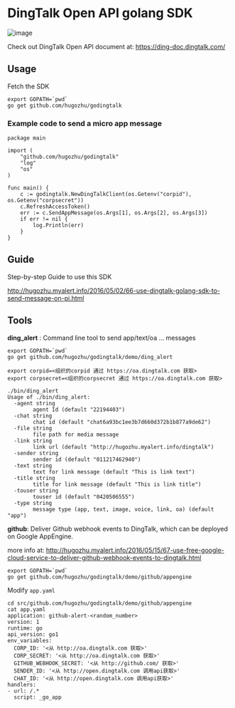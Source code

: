# DingTalk Open API golang SDK

![image](http://static.dingtalk.com/media/lALOAQ6nfSvM5Q_229_43.png)

Check out DingTalk Open API document at: https://ding-doc.dingtalk.com/

## Usage

Fetch the SDK
```
export GOPATH=`pwd`
go get github.com/hugozhu/godingtalk
```

### Example code to send a micro app message

```
package main

import (
    "github.com/hugozhu/godingtalk"
    "log"
    "os"
)

func main() {
    c := godingtalk.NewDingTalkClient(os.Getenv("corpid"), os.Getenv("corpsecret"))
    c.RefreshAccessToken()
    err := c.SendAppMessage(os.Args[1], os.Args[2], os.Args[3])
    if err != nil {
        log.Println(err)
    }
}
```


## Guide

Step-by-step Guide to use this SDK

http://hugozhu.myalert.info/2016/05/02/66-use-dingtalk-golang-sdk-to-send-message-on-pi.html

## Tools

**ding_alert** : Command line tool to send app/text/oa ... messages

```
export GOPATH=`pwd`
go get github.com/hugozhu/godingtalk/demo/ding_alert

export corpid=<组织的corpid 通过 https://oa.dingtalk.com 获取>
export corpsecret=<组织的corpsecret 通过 https://oa.dingtalk.com 获取>

./bin/ding_alert
Usage of ./bin/ding_alert:
  -agent string
    	agent Id (default "22194403")
  -chat string
    	chat id (default "chat6a93bc1ee3b7d660d372b1b877a9de62")
  -file string
    	file path for media message
  -link string
    	link url (default "http://hugozhu.myalert.info/dingtalk")
  -sender string
    	sender id (default "011217462940")
  -text string
    	text for link message (default "This is link text")
  -title string
    	title for link message (default "This is link title")
  -touser string
    	touser id (default "0420506555")
  -type string
    	message type (app, text, image, voice, link, oa) (default "app")

```

**github**: Deliver Github webhook events to DingTalk, which can be deployed on Google AppEngine.

more info at: http://hugozhu.myalert.info/2016/05/15/67-use-free-google-cloud-service-to-deliver-github-webhook-events-to-dingtalk.html

```
export GOPATH=`pwd`
go get github.com/hugozhu/godingtalk/demo/github/appengine
```

Modify `app.yaml`

```
cd src/github.com/hugozhu/godingtalk/demo/github/appengine
cat app.yaml
application: github-alert-<random_number>
version: 1
runtime: go
api_version: go1
env_variables:
  CORP_ID: '<从 http://oa.dingtalk.com 获取>'
  CORP_SECRET: '<从 http://oa.dingtalk.com 获取>'
  GITHUB_WEBHOOK_SECRET: '<从 http://github.com/ 获取>'
  SENDER_ID: '<从 http://open.dingtalk.com 调用api获取>'
  CHAT_ID: '<从 http://open.dingtalk.com 调用api获取>'
handlers:
- url: /.*
  script: _go_app

```



